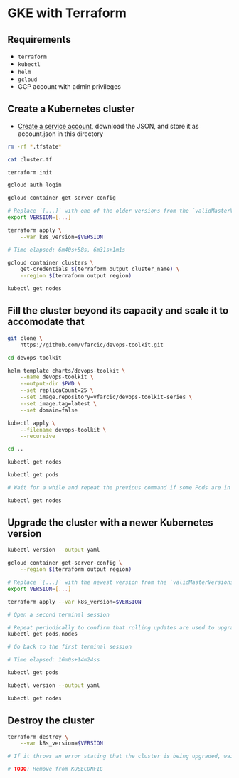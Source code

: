 # GKE with Terraform

## Requirements

* `terraform`
* `kubectl`
* `helm`
* `gcloud`
* GCP account with admin privileges

## Create a Kubernetes cluster

* [Create a service account](https://console.cloud.google.com/apis/credentials/serviceaccountkey), download the JSON, and store it as account.json in this directory

```bash
rm -rf *.tfstate*

cat cluster.tf

terraform init

gcloud auth login

gcloud container get-server-config

# Replace `[...]` with one of the older versions from the `validMasterVersions` section.
export VERSION=[...]

terraform apply \
    --var k8s_version=$VERSION

# Time elapsed: 6m40s+58s, 6m31s+1m1s

gcloud container clusters \
    get-credentials $(terraform output cluster_name) \
	--region $(terraform output region)

kubectl get nodes
```

## Fill the cluster beyond its capacity and scale it to accomodate that

```bash
git clone \
    https://github.com/vfarcic/devops-toolkit.git

cd devops-toolkit

helm template charts/devops-toolkit \
    --name devops-toolkit \
    --output-dir $PWD \
    --set replicaCount=25 \
    --set image.repository=vfarcic/devops-toolkit-series \
    --set image.tag=latest \
    --set domain=false

kubectl apply \
    --filename devops-toolkit \
    --recursive

cd ..

kubectl get nodes

kubectl get pods

# Wait for a while and repeat the previous command if some Pods are in the `pending` state

kubectl get nodes
```

## Upgrade the cluster with a newer Kubernetes version

```bash
kubectl version --output yaml

gcloud container get-server-config \
    --region $(terraform output region)

# Replace `[...]` with the newest version from the `validMasterVersions` section
export VERSION=[...]

terraform apply --var k8s_version=$VERSION

# Open a second terminal session

# Repeat periodically to confirm that rolling updates are used to upgrade nodes
kubectl get pods,nodes

# Go back to the first terminal session

# Time elapsed: 16m0s+14m24ss

kubectl get pods

kubectl version --output yaml

kubectl get nodes
```

## Destroy the cluster

```bash
terraform destroy \
    --var k8s_version=$VERSION

# If it throws an error stating that the cluster is being upgraded, wait for a while and repeat the previoous command

# TODO: Remove from KUBECONFIG
```
